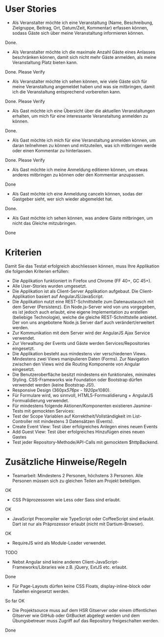 # User Stories

* Als Veranstalter möchte ich eine Veranstaltung (Name, Beschreibung, Zielgruppe, Beitrag, Ort, Datum/Zeit, Kommentar) erfassen können, sodass Gäste sich über meine Veranstaltung informieren können.

Done.

* Als Veranstalter möchte ich die maximale Anzahl Gäste eines Anlasses beschränken können, damit sich nicht mehr Gäste anmelden, als meine Veranstaltung Platz bieten kann.

Done. Please Verify


* Als Veranstalter möchte ich sehen können, wie viele Gäste sich für meine Veranstaltung angemeldet haben und was sie mitbringen, damit ich die Veranstaltung entsprechend vorbereiten kann.

Done. Please Verify

* Als Gast möchte ich eine Übersicht über die aktuellen Veranstaltungen erhalten, um mich für eine interessante Veranstaltung anmelden zu können.

Done.

* Als Gast möchte ich mich für eine Veranstaltung anmelden können, um daran teilnehmen zu können und mitzuteilen, was ich mitbringen werde oder einen Kommentar zu hinterlassen.

Done. Please Verify

* Als Gast möchte ich meine Anmeldung editieren können, um etwas anderes mitbringen zu können oder den Kommentar anzupassen.

Done

* Als Gast möchte ich eine Anmeldung canceln können, sodas der Gastgeber sieht, wer sich wieder abgemeldet hat.

Done.

* Als Gast möchte ich sehen können, was andere Gäste mitbringen, um nicht das Gleiche mitzubringen.

Done

# Kriterien

Damit Sie das Testat erfolgreich abschliessen können, muss Ihre Applikation die folgenden Kriterien erfüllen:

* Die Applikation funktioniert in Firefox und Chrome (FF 40+, GC 45+).
* Alle User-Stories wurden umgesetzt.
* Die Applikation ist als Client-Server Applikation aufgebaut. Die Client-Applikation basiert auf AngularJS/JavaScript.
* Die Applikation nutzt eine REST-Schnittstelle zum Datenaustausch mit dem Server (Persistenz). Ein Node.js-Server wird von uns vorgegeben, es ist jedoch auch erlaubt, eine eigene Implementation zu erstellen (beliebige Technologie), welche die gleiche REST-Schnittstelle anbietet. Der von uns angebotene Node.js Server darf auch verändert/erweitert werden.
* Zur Kommunikation mit dem Server wird der AngularJS Ajax Service verwendet.
* Zur Verwaltung der Events und Gäste werden Services/Repositories eingesetzt.
* Die Applikation besteht aus mindestens vier verschiedenen Views. Mindestens zwei Views manipulieren Daten (Forms). Zur Navigation zwischen den Views wird die Routing Komponente von Angular eingesetzt.
* Die Benutzeroberfläche besitzt mindestens ein funktionales, minimales Styling. CSS-Frameworks wie Foundation oder Bootstrap dürfen verwendet werden (keine Bootstrap JS!).
* Responsive Design (360px*576px - 1920px*1080).
* Für Formulare wird, wo sinnvoll, HTML5-Formvalidierung + AngularJS Formvalidierung verwendet.
* Für mindestens folgende Aktionen/Komponenten existieren Jasmine-Tests mit gemockten Services:
 * Test der Scope Variablen auf Korrektheit/Vollständigkeit im List-Controller mit mindestens 3 Datensätzen (Events).
 * Create Event View: Test über erfolgreiches Anlegen eines neuen Events
 * Add Guest View: Test über erfolgreiches Hinzufügen eines neuen Gastes
 * Test jeder Repository-Methode/API-Calls mit gemocktem $httpBackend.

# Zusätzliche Hinweise/Regeln

* Teamarbeit: Mindestens 2 Personen, höchstens 3 Personen. Alle Personen müssen sich zu gleichen Teilen am Projekt beteiligen.

OK

* CSS Präprozessoren wie Less oder Sass sind erlaubt.

OK

* JavaScript Precompiler wie TypeScript oder CoffeeScript sind erlaubt. Dart ist nur als Präprozessor erlaubt (nicht mit Dartium-Browser).

OK

* RequireJS wird als Module-Loader verwendet.

TODO

* Nebst Angular sind keine anderen Client-JavaScript-Frameworks/Libraries wie z.B. jQuery, ExtJS etc. erlaubt.

Done

* Für Page-Layouts dürfen keine CSS Floats, display-inline-block oder Tabellen eingesetzt werden.

So far OK

* Die Projektsource muss auf dem HSR Gitserver oder einem öffentlichen Gitserver wie GitHub oder GitBucket abgelegt werden und dem Übungsbetreuer muss Zugriff auf das Repository freigeschalten werden.

Done

